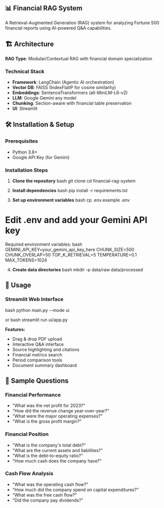 ## 📊 Financial RAG System
A Retrieval-Augmented Generation (RAG) system for analyzing Fortune 500 financial reports using AI-powered Q&A capabilities.

## 🏗️ Architecture

**RAG Type**: Modular/Contextual RAG with financial domain specialization

### Technical Stack
- **Framework**: LangChain (Agentic AI orchestration)
- **Vector DB**: FAISS (IndexFlatIP for cosine similarity)
- **Embeddings**: SentenceTransformers (all-MiniLM-L6-v2)
- **LLM**: Google Gemini any model
- **Chunking**: Section-aware with financial table preservation
- **UI**: Streamlit

## 🛠️ Installation & Setup

### Prerequisites
- Python 3.8+
- Google API Key (for Gemini)

### Installation Steps

1. **Clone the repository**
bash
git clone <repository-url>
cd financial-rag-system


2. **Install dependencies**
bash
pip install -r requirements.txt


3. **Set up environment variables**
bash
cp .env.example .env
# Edit .env and add your Gemini API key


Required environment variables:
bash
GEMINI_API_KEY=your_gemini_api_key_here
CHUNK_SIZE=500
CHUNK_OVERLAP=50
TOP_K_RETRIEVAL=5
TEMPERATURE=0.1
MAX_TOKENS=1024

4. **Create data directories**
bash
mkdir -p data/raw data/processed

## 🚀 Usage

### Streamlit Web Interface

bash
python main.py --mode ui

or
bash
streamlit run ui/app.py


**Features:**
- Drag & drop PDF upload
- Interactive Q&A interface
- Source highlighting and citations
- Financial metrics search
- Period comparison tools
- Document summary dashboard

## 📖 Sample Questions

### Financial Performance
- "What was the net profit for 2023?"
- "How did the revenue change year-over-year?"
- "What were the major operating expenses?"
- "What is the gross profit margin?"

### Financial Position  
- "What is the company's total debt?"
- "What are the current assets and liabilities?"
- "What is the debt-to-equity ratio?"
- "How much cash does the company have?"

### Cash Flow Analysis
- "What was the operating cash flow?"
- "How much did the company spend on capital expenditures?"
- "What was the free cash flow?"
- "Did the company pay dividends?"